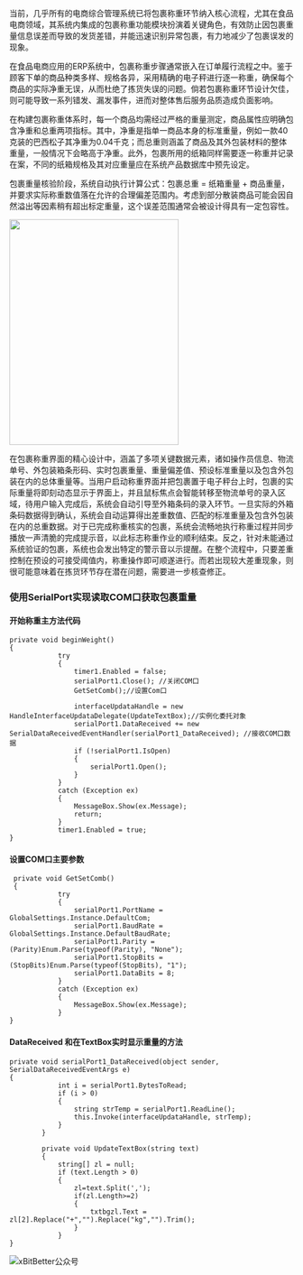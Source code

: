 当前，几乎所有的电商综合管理系统已将包裹称重环节纳入核心流程，尤其在食品电商领域，其系统内集成的包裹称重功能模块扮演着关键角色，有效防止因包裹重量信息误差而导致的发货差错，并能迅速识别异常包裹，有力地减少了包裹误发的现象。

在食品电商应用的ERP系统中，包裹称重步骤通常嵌入在订单履行流程之中。鉴于顾客下单的商品种类多样、规格各异，采用精确的电子秤进行逐一称重，确保每个商品的实际净重无误，从而杜绝了拣货失误的问题。倘若包裹称重环节设计欠佳，则可能导致一系列错发、漏发事件，进而对整体售后服务品质造成负面影响。

在构建包裹称重体系时，每一个商品均需经过严格的重量测定，商品属性应明确包含净重和总重两项指标。其中，净重是指单一商品本身的标准重量，例如一款40克装的巴西松子其净重为0.04千克；而总重则涵盖了商品及其外包装材料的整体重量，一般情况下会略高于净重。此外，包裹所用的纸箱同样需要逐一称重并记录在案，不同的纸箱规格及其对应重量应在系统产品数据库中预先设定。

包裹重量核验阶段，系统自动执行计算公式：包裹总重 = 纸箱重量 + 商品重量，并要求实际称重数值落在允许的合理偏差范围内。考虑到部分散装商品可能会因自然溢出等因素稍有超出标定重量，这个误差范围通常会被设计得具有一定包容性。

<img src="https://user-images.githubusercontent.com/124132611/235339810-5c115000-a908-4c99-9187-d05489be9edd.png" width="300" height="400" />

在包裹称重界面的精心设计中，涵盖了多项关键数据元素，诸如操作员信息、物流单号、外包装箱条形码、实时包裹重量、重量偏差值、预设标准重量以及包含外包装在内的总体重量等。当用户启动称重界面并把包裹置于电子秤台上时，包裹的实际重量将即刻动态显示于界面上，并且鼠标焦点会智能转移至物流单号的录入区域，待用户输入完成后，系统会自动引导至外箱条码的录入环节。一旦实际的外箱条码数据得到确认，系统会自动运算得出差重数值、匹配的标准重量及包含外包装在内的总重数据。对于已完成称重核实的包裹，系统会流畅地执行称重过程并同步播放一声清脆的完成提示音，以此标志称重作业的顺利结束。反之，针对未能通过系统验证的包裹，系统也会发出特定的警示音以示提醒。在整个流程中，只要差重控制在预设的可接受阈值内，称重操作即可顺遂进行。而若出现较大差重现象，则很可能意味着在拣货环节存在潜在问题，需要进一步核查修正。

### 使用SerialPort实现读取COM口获取包裹重量

#### 开始称重主方法代码
```
private void beginWeight()
{
            try
            {
                timer1.Enabled = false;
                serialPort1.Close(); //关闭COM口
                GetSetComb();//设置Com口

                interfaceUpdataHandle = new HandleInterfaceUpdataDelegate(UpdateTextBox);//实例化委托对象 
                serialPort1.DataReceived += new SerialDataReceivedEventHandler(serialPort1_DataReceived); //接收COM口数据
                if (!serialPort1.IsOpen)
                {
                    serialPort1.Open();
                }
            }
            catch (Exception ex)
            {
                MessageBox.Show(ex.Message);
                return;
            }
            timer1.Enabled = true;
}
```
#### 设置COM口主要参数
```
 private void GetSetComb()
 {
            try
            {
                serialPort1.PortName = GlobalSettings.Instance.DefaultCom;
                serialPort1.BaudRate = GlobalSettings.Instance.DefaultBaudRate;
                serialPort1.Parity = (Parity)Enum.Parse(typeof(Parity), "None");
                serialPort1.StopBits = (StopBits)Enum.Parse(typeof(StopBits), "1");
                serialPort1.DataBits = 8;
            }
            catch (Exception ex)
            {
                MessageBox.Show(ex.Message);
            }
}
```

#### DataReceived 和在TextBox实时显示重量的方法
```
private void serialPort1_DataReceived(object sender, SerialDataReceivedEventArgs e)
{
            int i = serialPort1.BytesToRead;
            if (i > 0)
            {
                string strTemp = serialPort1.ReadLine();
                this.Invoke(interfaceUpdataHandle, strTemp);
            }
        }

        private void UpdateTextBox(string text)
        {
            string[] zl = null;
            if (text.Length > 0)
            {
                zl=text.Split(',');
                if(zl.Length>=2)
                {
                    txtbgzl.Text = zl[2].Replace("+","").Replace("kg","").Trim();
                }
            }            
}
```

![xBitBetter公众号](https://dotneteye.github.io/xbitbetter.png "xBitBetter公众号")
